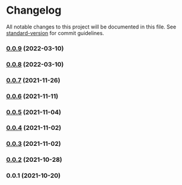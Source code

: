 # Changelog

All notable changes to this project will be documented in this file. See [standard-version](https://github.com/conventional-changelog/standard-version) for commit guidelines.

### [0.0.9](https://github.com/pixeyes/layer-render/compare/v0.0.8...v0.0.9) (2022-03-10)

### [0.0.8](https://github.com/pixeyes/layer-render/compare/v0.0.7...v0.0.8) (2022-03-10)

### [0.0.7](https://github.com/vft-aurora/layer-render/compare/v0.0.6...v0.0.7) (2021-11-26)

### [0.0.6](https://github.com/vft-aurora/layer-render/compare/v0.0.5...v0.0.6) (2021-11-11)

### [0.0.5](https://github.com/vft-aurora/layer-render/compare/v0.0.4...v0.0.5) (2021-11-04)

### [0.0.4](https://github.com/vft-aurora/layer-render/compare/v0.0.3...v0.0.4) (2021-11-02)

### [0.0.3](https://github.com/vft-aurora/layer-render/compare/v0.0.2...v0.0.3) (2021-11-02)

### [0.0.2](https://github.com/vft-aurora/layer-render/compare/v0.0.1...v0.0.2) (2021-10-28)

### 0.0.1 (2021-10-20)
